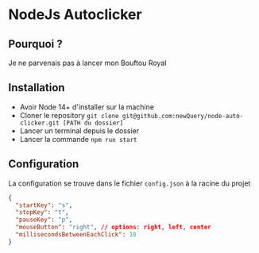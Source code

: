 # NodeJs Autoclicker

## Pourquoi ?

Je ne parvenais pas à lancer mon Bouftou Royal


## Installation

- Avoir Node 14+ d'installer sur la machine
- Cloner le repository `git clone git@github.com:newQuery/node-auto-clicker.git [PATH du dossier]`
- Lancer un terminal depuis le dossier
- Lancer la commande `npm run start`

## Configuration

La configuration se trouve dans le fichier `config.json` à la racine du projet


```json
{
  "startKey": "s",
  "stopKey": "t",
  "pauseKey": "p",
  "mouseButton": "right", // options: right, left, center
  "millisecondsBetweenEachClick": 10
}
```